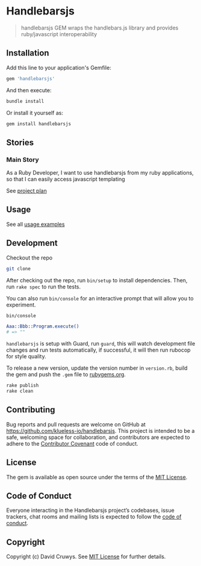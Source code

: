 # Handlebarsjs

> handlebarsjs GEM wraps the handlebars.js library and provides ruby/javascript interoperability

## Installation

Add this line to your application's Gemfile:

```ruby
gem 'handlebarsjs'
```

And then execute:

```bash
bundle install
```

Or install it yourself as:

```bash
gem install handlebarsjs
```

## Stories

### Main Story

As a Ruby Developer, I want to use handlebarsjs from my ruby applications, so that I can easily access javascript templating

See [project plan](./docs/project-plan.md)


## Usage

See all [usage examples](./docs/ussage.md)



## Development

Checkout the repo

```bash
git clone 
```

After checking out the repo, run `bin/setup` to install dependencies. Then, run `rake spec` to run the tests. 

You can also run `bin/console` for an interactive prompt that will allow you to experiment.

```bash
bin/console

Aaa::Bbb::Program.execute()
# => ""
```

`handlebarsjs` is setup with Guard, run `guard`, this will watch development file changes and run tests automatically, if successful, it will then run rubocop for style quality.

To release a new version, update the version number in `version.rb`, build the gem and push the `.gem` file to [rubygems.org](https://rubygems.org).

```bash
rake publish
rake clean
```

## Contributing

Bug reports and pull requests are welcome on GitHub at https://github.com/klueless-io/handlebarsjs. This project is intended to be a safe, welcoming space for collaboration, and contributors are expected to adhere to the [Contributor Covenant](http://contributor-covenant.org) code of conduct.

## License

The gem is available as open source under the terms of the [MIT License](https://opensource.org/licenses/MIT).

## Code of Conduct

Everyone interacting in the Handlebarsjs project’s codebases, issue trackers, chat rooms and mailing lists is expected to follow the [code of conduct](https://github.com/klueless-io/handlebarsjs/blob/master/CODE_OF_CONDUCT.md).

## Copyright

Copyright (c) David Cruwys. See [MIT License](LICENSE.txt) for further details.
